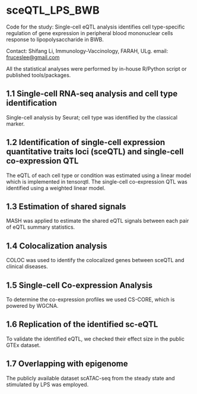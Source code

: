 # sceQTL_LPS_BWB
Code for the study: Single-cell eQTL analysis identifies cell type-specific regulation of gene expression in peripheral blood mononuclear cells response to lipopolysaccharide in BWB.

Contact: Shifang Li, Immunology-Vaccinology, FARAH, ULg. email: fruceslee@gmail.com

All the statistical analyses were performed by in-house R/Python script or published tools/packages.

## 1.1 Single-cell RNA-seq analysis and cell type identification ##

Single-cell analysis by Seurat; cell type was identified by the classical marker.

## 1.2 Identification of single-cell expression quantitative traits loci (sceQTL) and single-cell co-expression QTL ##

The eQTL of each cell type or condition was estimated using a linear model which is implemented in tensorqtl. The single-cell co-expression QTL was identified using a weighted linear model.

## 1.3 Estimation of shared signals ##

MASH was applied to estimate the shared eQTL signals between each pair of eQTL summary statistics.

## 1.4 Colocalization analysis ##

COLOC was used to identify the colocalized genes between sceQTL and clinical diseases. 

## 1.5 Single-cell Co-expression Analysis ##

To determine the co-expression profiles we used CS-CORE, which is powered by WGCNA.

## 1.6 Replication of the identified sc-eQTL ##

To validate the identified eQTL, we checked their effect size in the public GTEx dataset.

## 1.7 Overlapping with epigenome ##

The publicly available dataset scATAC-seq from the steady state and stimulated by LPS was employed.
